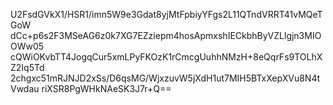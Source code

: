 U2FsdGVkX1/HSR1/imn5W9e3Gdat8yjMtFpbiyYFgs2L11QTndVRRT41vMQeTGoW
dCc+p6s2F3MSeAG6z0k7XG7EZziepm4hosApmxshIECkbhByVZLlgjn3MIOOWw05
cQWiOKvbTT4JogqCur5xmLPyFKOzK1rCmcgUuhhNMzH+8eQqrFs9TOLhXZ2Iq5Td
2chgxc51mRJNJD2xSs/D6qsMG/WjxzuvW5jXdH1ut7MIH5BTxXepXVu8N4tVwdau
riXSR8PgWHkNAeSK3J7r+Q==
